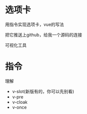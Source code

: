 # 选项卡

用指令实现选项卡，vue的写法

把它推送上github，给我一个源码的连接

可视化工具

# 指令

理解

- v-slot(新版有的，你可以先别看)
- v-pre
- v-cloak
- v-once